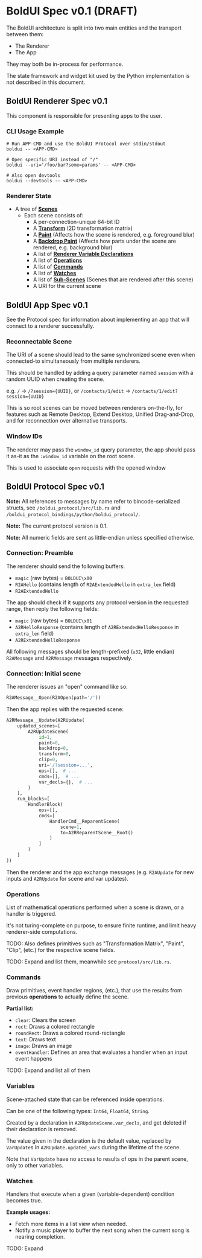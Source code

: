 # BoldUI Spec v0.1 (DRAFT)

The BoldUI architecture is split into two main entities and the transport between them:

- The Renderer
- The App

They may both be in-process for performance.

The state framework and widget kit used by the Python implementation is not described in this document.

## BoldUI Renderer Spec v0.1

This component is responsible for presenting apps to the user.

### CLI Usage Example

```shell
# Run APP-CMD and use the BoldUI Protocol over stdin/stdout
boldui -- <APP-CMD>

# Open specific URI instead of "/"
boldui --uri='/foo/bar?some=params' -- <APP-CMD>

# Also open devtools
boldui --devtools -- <APP-CMD>
```

### Renderer State

- A tree of <u>**Scenes**</u>
    - Each scene consists of:
        - A per-connection-unique 64-bit ID
        - A <u>**Transform**</u> (2D transformation matrix)
        - A <u>**Paint**</u> (Affects how the scene is rendered, e.g. foreground blur)
        - A <u>**Backdrop Paint**</u> (Affects how parts under the scene are rendered, e.g. background blur)
        - A list of <u>**Renderer Variable Declarations**</u>
        - A list of <u>**Operations**</u>
        - A list of <u>**Commands**</u>
        - A list of <u>**Watches**</u>
        - A list of <u>**Sub-Scenes**</u> (Scenes that are rendered after this scene)
        - A URI for the current scene

## BoldUI App Spec v0.1

See the Protocol spec for information about implementing an app that will connect to a renderer successfully.

### Reconnectable Scene

The URI of a scene should lead to the same synchronized scene even when connected-to simultaneously from multiple renderers.

This should be handled by adding a query parameter named `session` with a random UUID when creating the scene.

e.g. `/` -> `/?session={UUID}`, or `/contacts/1/edit` -> `/contacts/1/edit?session={UUID}`

This is so root scenes can be moved between renderers on-the-fly, for features such as Remote Desktop, Extend Desktop, Unified Drag-and-Drop, and for reconnection over alternative transports.

### Window IDs

The renderer may pass the `window_id` query parameter, the app should pass it as-it as the `:window_id` variable on the root scene.

This is used to associate `open` requests with the opened window

## BoldUI Protocol Spec v0.1

**Note:** All references to messages by name refer to bincode-serialized structs, see `/boldui_protocol/src/lib.rs` and `/boldui_protocol_bindings/python/boldui_protocol/`.

**Note:** The current protocol version is 0.1.

**Note:** All numeric fields are sent as little-endian unless specified otherwise.

### Connection: Preamble

The renderer should send the following buffers:

- `magic` (raw bytes) = `BOLDUI\x00`
- `R2AHello` (contains length of `R2AExtendedHello` in `extra_len` field)
- `R2AExtendedHello`

The app should check if it supports any protocol version in the requested range, then reply the following fields:

- `magic` (raw bytes) = `BOLDUI\x01`
- `A2RHelloResponse` (contains length of `A2RExtendedHelloResponse` in `extra_len` field)
- `A2RExtendedHelloResponse`

All following messages should be length-prefixed (`u32`, little endian) `R2AMessage` and `A2RMessage` messages respectively.

### Connection: Initial scene

The renderer issues an "open" command like so:

```python
R2AMessage__Open(R2AOpen(path='/'))
```

Then the app replies with the requested scene:

```python
A2RMessage__Update(A2RUpdate(
    updated_scenes=[
        A2RUpdateScene(
            id=1,
            paint=0,
            backdrop=0,
            transform=0,
            clip=0,
            uri='/?session=...',
            ops=[],  # ...
            cmds=[],  # ...
            var_decls={},  # ...
        )
    ],
    run_blocks=[
        HandlerBlock(
            ops=[],
            cmds=[
                HandlerCmd__ReparentScene(
                    scene=1,
                    to=A2RReparentScene__Root()
                )
            ]
        )
    ]
))
```

Then the renderer and the app exchange messages (e.g. `R2AUpdate` for new inputs and `A2RUpdate` for scene and var updates).

### Operations

List of mathematical operations performed when a scene is drawn, or a handler is triggered.

It's not turing-complete on purpose, to ensure finite runtime, and limit heavy renderer-side computations.

TODO: Also defines primitives such as "Transformation Matrix", "Paint", "Clip", (etc.) for the respective scene fields.

TODO: Expand and list them, meanwhile see `protocol/src/lib.rs`.

### Commands

Draw primitives, event handler regions, (etc.), that use the results from previous **operations** to actually define the scene.

**Partial list:**

- `clear`: Clears the screen
- `rect`: Draws a colored rectangle
- `roundRect`: Draws a colored round-rectangle
- `text`: Draws text
- `image`: Draws an image
- `eventHandler`: Defines an area that evaluates a handler when an input event happens

TODO: Expand and list all of them

### Variables

Scene-attached state that can be referenced inside operations.

Can be one of the following types: `Int64`, `Float64`, `String`.

Created by a declaration in `A2RUpdateScene.var_decls`, and get deleted if their declaration is removed.

The value given in the declaration is the default value, replaced by `VarUpdate`s in `A2RUpdate.updated_vars` during the lifetime of the scene.

Note that `VarUpdate` have no access to results of ops in the parent scene, only to other variables.

### Watches

Handlers that execute when a given (variable-dependent) condition becomes true.

**Example usages:**

- Fetch more items in a list view when needed.
- Notify a music player to buffer the next song when the current song is nearing completion.

TODO: Expand
